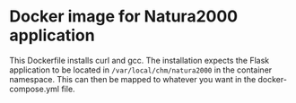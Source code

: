 # Docker image for Natura2000 application

This Dockerfile installs curl and gcc. The installation expects the Flask application to be located in `/var/local/chm/natura2000` in the container namespace. This can then be mapped to whatever you want in the docker-compose.yml file.
